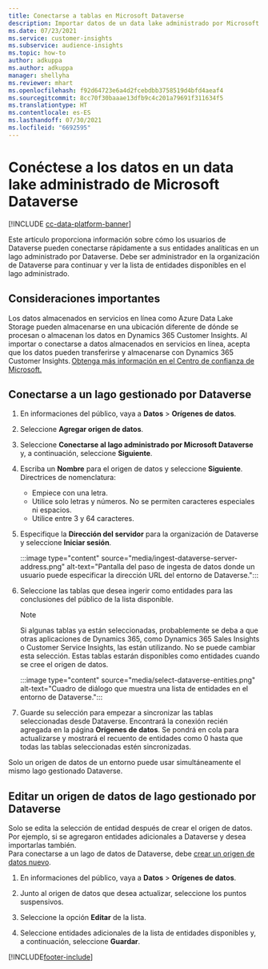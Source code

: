 ```yaml
---
title: Conectarse a tablas en Microsoft Dataverse
description: Importar datos de un data lake administrado por Microsoft Dataverse.
ms.date: 07/23/2021
ms.service: customer-insights
ms.subservice: audience-insights
ms.topic: how-to
author: adkuppa
ms.author: adkuppa
manager: shellyha
ms.reviewer: mhart
ms.openlocfilehash: f92d64723e6a4d2fcebdbb3758519d4bfd4aeaf4
ms.sourcegitcommit: 8cc70f30baaae13dfb9c4c201a79691f311634f5
ms.translationtype: HT
ms.contentlocale: es-ES
ms.lasthandoff: 07/30/2021
ms.locfileid: "6692595"
---
```

# <a name="connect-to-data-in-a-microsoft-dataverse-managed-data-lake"></a>Conéctese a los datos en un data lake administrado de Microsoft Dataverse

[!INCLUDE [cc-data-platform-banner](../includes/cc-data-platform-banner.md)]

Este artículo proporciona información sobre cómo los usuarios de Dataverse pueden conectarse rápidamente a sus entidades analíticas en un lago administrado por Dataverse. Debe ser administrador en la organización de Dataverse para continuar y ver la lista de entidades disponibles en el lago administrado.

## <a name="important-considerations"></a>Consideraciones importantes

Los datos almacenados en servicios en línea como Azure Data Lake Storage pueden almacenarse en una ubicación diferente de dónde se procesan o almacenan los datos en Dynamics 365 Customer Insights. Al importar o conectarse a datos almacenados en servicios en línea, acepta que los datos pueden transferirse y almacenarse con Dynamics 365 Customer Insights. [Obtenga más información en el Centro de confianza de Microsoft.](https://www.microsoft.com/trust-center)

## <a name="connect-to-a-dataverse-managed-lake"></a>Conectarse a un lago gestionado por Dataverse

1. En informaciones del público, vaya a **Datos** > **Orígenes de datos**.

2. Seleccione **Agregar origen de datos**.

3. Seleccione **Conectarse al lago administrado por Microsoft Dataverse** y, a continuación, seleccione **Siguiente**.

4. Escriba un **Nombre** para el origen de datos y seleccione **Siguiente**. Directrices de nomenclatura: 
   - Empiece con una letra.
   - Utilice solo letras y números. No se permiten caracteres especiales ni espacios.
   - Utilice entre 3 y 64 caracteres.

5. Especifique la **Dirección del servidor** para la organización de Dataverse y seleccione **Iniciar sesión**.

   :::image type="content" source="media/ingest-dataverse-server-address.png" alt-text="Pantalla del paso de ingesta de datos donde un usuario puede especificar la dirección URL del entorno de Dataverse.":::

6. Seleccione las tablas que desea ingerir como entidades para las conclusiones del público de la lista disponible.    

   > [!NOTE]
   > Si algunas tablas ya están seleccionadas, probablemente se deba a que otras aplicaciones de Dynamics 365, como Dynamics 365 Sales Insights o Customer Service Insights, las están utilizando. No se puede cambiar esta selección. Estas tablas estarán disponibles como entidades cuando se cree el origen de datos.

   :::image type="content" source="media/select-dataverse-entities.png" alt-text="Cuadro de diálogo que muestra una lista de entidades en el entorno de Dataverse.":::

7. Guarde su selección para empezar a sincronizar las tablas seleccionadas desde Dataverse. Encontrará la conexión recién agregada en la página **Orígenes de datos**. Se pondrá en cola para actualizarse y mostrará el recuento de entidades como 0 hasta que todas las tablas seleccionadas estén sincronizadas.

Solo un origen de datos de un entorno puede usar simultáneamente el mismo lago gestionado Dataverse.

## <a name="edit-a-dataverse-managed-lake-data-source"></a>Editar un origen de datos de lago gestionado por Dataverse

Solo se edita la selección de entidad después de crear el origen de datos. Por ejemplo, si se agregaron entidades adicionales a Dataverse y desea importarlas también.    
Para conectarse a un lago de datos de Dataverse, debe [crear un origen de datos nuevo](#connect-to-a-dataverse-managed-lake).

1. En informaciones del público, vaya a **Datos** > **Orígenes de datos**.

2. Junto al origen de datos que desea actualizar, seleccione los puntos suspensivos.

3. Seleccione la opción **Editar** de la lista.

4. Seleccione entidades adicionales de la lista de entidades disponibles y, a continuación, seleccione **Guardar**.

[!INCLUDE[footer-include](../includes/footer-banner.md)]